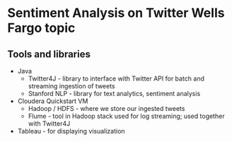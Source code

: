 # Sentiment Analysis on Twitter Wells Fargo topic

## Tools and libraries

* Java
	* Twitter4J - library to interface with Twitter API for batch and streaming ingestion of tweets
	* Stanford NLP - library for text analytics, sentiment analysis
* Cloudera Quickstart VM
	* Hadoop / HDFS - where we store our ingested tweets
	* Flume - tool in Hadoop stack used for log streaming; used together with Twitter4J
* Tableau - for displaying visualization